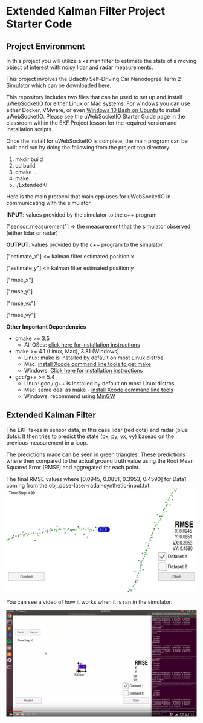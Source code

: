 # Extended Kalman Filter Project Starter Code

Project Environment
---
In this project you will utilize a kalman filter to estimate the state of a moving object of interest with noisy lidar and radar measurements.

This project involves the Udacity Self-Driving Car Nanodegree Term 2 Simulator which can be downloaded [here](https://github.com/udacity/self-driving-car-sim/releases).

This repository includes two files that can be used to set up and install [uWebSocketIO](https://github.com/uWebSockets/uWebSockets) for either Linux or Mac systems. For windows you can use either Docker, VMware, or even [Windows 10 Bash on Ubuntu](https://www.howtogeek.com/249966/how-to-install-and-use-the-linux-bash-shell-on-windows-10/) to install uWebSocketIO. Please see the uWebSocketIO Starter Guide page in the classroom within the EKF Project lesson for the required version and installation scripts.

Once the install for uWebSocketIO is complete, the main program can be built and run by doing the following from the project top directory.

1. mkdir build
2. cd build
3. cmake ..
4. make
5. ./ExtendedKF

Here is the main protocol that main.cpp uses for uWebSocketIO in communicating with the simulator.

**INPUT**: values provided by the simulator to the c++ program

["sensor_measurement"] => the measurement that the simulator observed (either lidar or radar)


**OUTPUT**: values provided by the c++ program to the simulator

["estimate_x"] <= kalman filter estimated position x

["estimate_y"] <= kalman filter estimated position y

["rmse_x"]

["rmse_y"]

["rmse_vx"]

["rmse_vy"]

**Other Important Dependencies**
* cmake >= 3.5
  * All OSes: [click here for installation instructions](https://cmake.org/install/)
* make >= 4.1 (Linux, Mac), 3.81 (Windows)
  * Linux: make is installed by default on most Linux distros
  * Mac: [install Xcode command line tools to get make](https://developer.apple.com/xcode/features/)
  * Windows: [Click here for installation instructions](http://gnuwin32.sourceforge.net/packages/make.htm)
* gcc/g++ >= 5.4
  * Linux: gcc / g++ is installed by default on most Linux distros
  * Mac: same deal as make - [install Xcode command line tools](https://developer.apple.com/xcode/features/)
  * Windows: recommend using [MinGW](http://www.mingw.org/)


Extended Kalman Filter
---
The EKF takes in sensor data, in this case lidar (red dots) and radar (blue dots). It then tries to predict the state (px, py, vx, vy) basead on the previous measurement in a loop. 

The predictions made can be seen in green triangles. These predictions where then compared to the actual ground truth value using the Root Mean Squared Error (RMSE) and aggregated for each point. 

The final RMSE values where [0.0945, 0.0851, 0.3953, 0.4590] for Data1 coming from the obj_pose-laser-radar-synthetic-input.txt.
![EKF](./Images/EKF.jpg)

You can see a video of how it works when it is ran in the simulator:

[![Final result video](./Images/Extended_kalman_filter_video_cover.jpg)](https://www.youtube.com/watch?v=6V0R5MHgLpk)